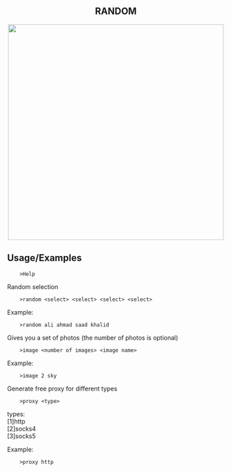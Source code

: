 <div align="center" >
    <h2 >RANDOM</h2>
<img src="https://user-images.githubusercontent.com/57193966/169380332-707fbd42-03b8-42a5-8c41-cef6faa4ee47.png" width="500" height="500">
</div>

## Usage/Examples
```
    >Help
```    
 Random selection  
```
    >random <select> <select> <select> <select>
```   
Example: 
```
    >random ali ahmad saad khalid
```
Gives you a set of photos (the number of photos is optional)
```
    >image <number of images> <image name>
```
Example: 
```
    >image 2 sky
```
Generate free proxy for different types
```
    >proxy <type>
```
types:  
[1]http  
[2]socks4  
[3]socks5  

Example: 
```    
    >proxy http
```


